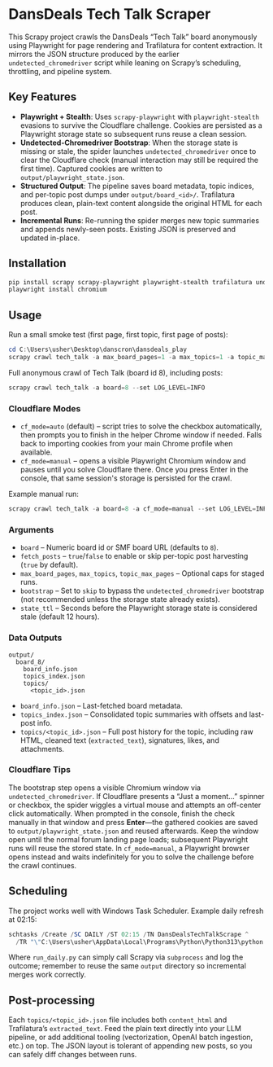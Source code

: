 # DansDeals Tech Talk Scraper

This Scrapy project crawls the DansDeals “Tech Talk” board anonymously using Playwright for page rendering and Trafilatura for content extraction. It mirrors the JSON structure produced by the earlier `undetected_chromedriver` script while leaning on Scrapy’s scheduling, throttling, and pipeline system.

## Key Features

- **Playwright + Stealth**: Uses `scrapy-playwright` with `playwright-stealth` evasions to survive the Cloudflare challenge. Cookies are persisted as a Playwright storage state so subsequent runs reuse a clean session.
- **Undetected-Chromedriver Bootstrap**: When the storage state is missing or stale, the spider launches `undetected_chromedriver` once to clear the Cloudflare check (manual interaction may still be required the first time). Captured cookies are written to `output/playwright_state.json`.
- **Structured Output**: The pipeline saves board metadata, topic indices, and per-topic post dumps under `output/board_<id>/`. Trafilatura produces clean, plain-text content alongside the original HTML for each post.
- **Incremental Runs**: Re-running the spider merges new topic summaries and appends newly-seen posts. Existing JSON is preserved and updated in-place.

## Installation

```powershell
pip install scrapy scrapy-playwright playwright-stealth trafilatura undetected-chromedriver
playwright install chromium
```

## Usage

Run a small smoke test (first page, first topic, first page of posts):

```powershell
cd C:\Users\usher\Desktop\danscron\dansdeals_play
scrapy crawl tech_talk -a max_board_pages=1 -a max_topics=1 -a topic_max_pages=1
```

Full anonymous crawl of Tech Talk (board id 8), including posts:

```powershell
scrapy crawl tech_talk -a board=8 --set LOG_LEVEL=INFO
```

### Cloudflare Modes

- `cf_mode=auto` (default) – script tries to solve the checkbox automatically, then prompts you to finish in the helper Chrome window if needed. Falls back to importing cookies from your main Chrome profile when available.
- `cf_mode=manual` – opens a visible Playwright Chromium window and pauses until you solve Cloudflare there. Once you press Enter in the console, that same session's storage is persisted for the crawl.

Example manual run:

```powershell
scrapy crawl tech_talk -a board=8 -a cf_mode=manual --set LOG_LEVEL=INFO
```

### Arguments

- `board` – Numeric board id or SMF board URL (defaults to `8`).
- `fetch_posts` – `true`/`false` to enable or skip per-topic post harvesting (`true` by default).
- `max_board_pages`, `max_topics`, `topic_max_pages` – Optional caps for staged runs.
- `bootstrap` – Set to `skip` to bypass the `undetected_chromedriver` bootstrap (not recommended unless the storage state already exists).
- `state_ttl` – Seconds before the Playwright storage state is considered stale (default 12 hours).

### Data Outputs

```
output/
  board_8/
    board_info.json
    topics_index.json
    topics/
      <topic_id>.json
```

- `board_info.json` – Last-fetched board metadata.
- `topics_index.json` – Consolidated topic summaries with offsets and last-post info.
- `topics/<topic_id>.json` – Full post history for the topic, including raw HTML, cleaned text (`extracted_text`), signatures, likes, and attachments.

### Cloudflare Tips

The bootstrap step opens a visible Chromium window via `undetected_chromedriver`. If Cloudflare presents a “Just a moment…” spinner or checkbox, the spider wiggles a virtual mouse and attempts an off-center click automatically. When prompted in the console, finish the check manually in that window and press **Enter**—the gathered cookies are saved to `output/playwright_state.json` and reused afterwards. Keep the window open until the normal forum landing page loads; subsequent Playwright runs will reuse the stored state. In `cf_mode=manual`, a Playwright browser opens instead and waits indefinitely for you to solve the challenge before the crawl continues.

## Scheduling

The project works well with Windows Task Scheduler. Example daily refresh at 02:15:

```powershell
schtasks /Create /SC DAILY /ST 02:15 /TN DansDealsTechTalkScrape ^
  /TR "\"C:\Users\usher\AppData\Local\Programs\Python\Python313\python.exe\" C:\Users\usher\Desktop\danscron\dansdeals_play\run_daily.py\""
```

Where `run_daily.py` can simply call Scrapy via `subprocess` and log the outcome; remember to reuse the same `output` directory so incremental merges work correctly.

## Post-processing

Each `topics/<topic_id>.json` file includes both `content_html` and Trafilatura’s `extracted_text`. Feed the plain text directly into your LLM pipeline, or add additional tooling (vectorization, OpenAI batch ingestion, etc.) on top. The JSON layout is tolerant of appending new posts, so you can safely diff changes between runs.
